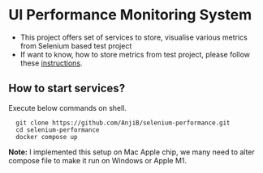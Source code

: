 # UI Performance Monitoring System

- This project offers set of services to store, visualise various metrics from Selenium based test project
- If want to know, how to store metrics from test project, please follow these [instructions](https://github.com/AnjiB/sel-four/blob/main/docs/Performance.md).

## How to start services?

Execute below commands on shell.

```
  git clone https://github.com/AnjiB/selenium-performance.git
  cd selenium-performance
  docker compose up

```

**Note:** I implemented this setup on Mac Apple chip, we many need to alter compose file to make it run on Windows or Apple M1.
